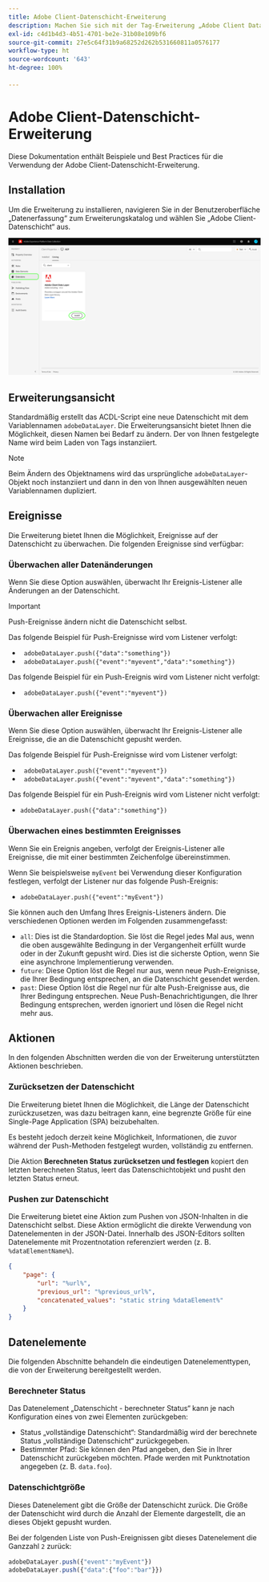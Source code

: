 ```yaml
---
title: Adobe Client-Datenschicht-Erweiterung
description: Machen Sie sich mit der Tag-Erweiterung „Adobe Client Data Layer“ in Adobe Experience Platform vertraut.
exl-id: c4d1b4d3-4b51-4701-be2e-31b08e109bf6
source-git-commit: 27e5c64f31b9a68252d262b531660811a0576177
workflow-type: ht
source-wordcount: '643'
ht-degree: 100%

---
```


# Adobe Client-Datenschicht-Erweiterung

Diese Dokumentation enthält Beispiele und Best Practices für die Verwendung der Adobe Client-Datenschicht-Erweiterung.

<!-- (Missing document?)
If you would like to have more details on development consideration, [please reach this page](./dev.md). -->

## Installation

Um die Erweiterung zu installieren, navigieren Sie in der Benutzeroberfläche „Datenerfassung“ zum Erweiterungskatalog und wählen Sie „Adobe Client-Datenschicht“ aus.

![ACDL-Erweiterungsansicht im Katalog](./images/catalog.png)

<!-- (GitHub link?)
There is also the possibility to fork this project. You can download this github project, realize the change that you deem required for your specific use-case and re-upload it on your Organization as a private extension.
This installation will not be supported on our end.<br>
>[!NOTE]
>
> _Consider renaming the extension name in the extension.json file_ -->

## Erweiterungsansicht

Standardmäßig erstellt das ACDL-Script eine neue Datenschicht mit dem Variablennamen `adobeDataLayer`. Die Erweiterungsansicht bietet Ihnen die Möglichkeit, diesen Namen bei Bedarf zu ändern. Der von Ihnen festgelegte Name wird beim Laden von Tags instanziiert.

>[!NOTE]
>
>Beim Ändern des Objektnamens wird das ursprüngliche `adobeDataLayer`-Objekt noch instanziiert und dann in den von Ihnen ausgewählten neuen Variablennamen dupliziert.

## Ereignisse

Die Erweiterung bietet Ihnen die Möglichkeit, Ereignisse auf der Datenschicht zu überwachen. Die folgenden Ereignisse sind verfügbar:

### Überwachen aller Datenänderungen

Wenn Sie diese Option auswählen, überwacht Ihr Ereignis-Listener alle Änderungen an der Datenschicht.

>[!IMPORTANT]
>
>Push-Ereignisse ändern nicht die Datenschicht selbst.

Das folgende Beispiel für Push-Ereignisse wird vom Listener verfolgt:

* ` adobeDataLayer.push({"data":"something"})`
* ` adobeDataLayer.push({"event":"myevent","data":"something"})`

Das folgende Beispiel für ein Push-Ereignis wird vom Listener nicht verfolgt:

* ` adobeDataLayer.push({"event":"myevent"})`

### Überwachen aller Ereignisse

Wenn Sie diese Option auswählen, überwacht Ihr Ereignis-Listener alle Ereignisse, die an die Datenschicht gepusht werden.

Das folgende Beispiel für Push-Ereignisse wird vom Listener verfolgt:

* ` adobeDataLayer.push({"event":"myevent"})`
* ` adobeDataLayer.push({"event":"myevent","data":"something"})`

Das folgende Beispiel für ein Push-Ereignis wird vom Listener nicht verfolgt:

* ` adobeDataLayer.push({"data":"something"}) `

### Überwachen eines bestimmten Ereignisses

Wenn Sie ein Ereignis angeben, verfolgt der Ereignis-Listener alle Ereignisse, die mit einer bestimmten Zeichenfolge übereinstimmen.

Wenn Sie beispielsweise `myEvent` bei Verwendung dieser Konfiguration festlegen, verfolgt der Listener nur das folgende Push-Ereignis:

* `adobeDataLayer.push({"event":"myEvent"})`

Sie können auch den Umfang Ihres Ereignis-Listeners ändern. Die verschiedenen Optionen werden im Folgenden zusammengefasst:

* `all`: Dies ist die Standardoption. Sie löst die Regel jedes Mal aus, wenn die oben ausgewählte Bedingung in der Vergangenheit erfüllt wurde oder in der Zukunft gepusht wird. Dies ist die sicherste Option, wenn Sie eine asynchrone Implementierung verwenden.
* `future`: Diese Option löst die Regel nur aus, wenn neue Push-Ereignisse, die Ihrer Bedingung entsprechen, an die Datenschicht gesendet werden.
* `past`: Diese Option löst die Regel nur für alte Push-Ereignisse aus, die Ihrer Bedingung entsprechen. Neue Push-Benachrichtigungen, die Ihrer Bedingung entsprechen, werden ignoriert und lösen die Regel nicht mehr aus.

## Aktionen

In den folgenden Abschnitten werden die von der Erweiterung unterstützten Aktionen beschrieben.

### Zurücksetzen der Datenschicht

Die Erweiterung bietet Ihnen die Möglichkeit, die Länge der Datenschicht zurückzusetzen, was dazu beitragen kann, eine begrenzte Größe für eine Single-Page Application (SPA) beizubehalten.

Es besteht jedoch derzeit keine Möglichkeit, Informationen, die zuvor während der Push-Methoden festgelegt wurden, vollständig zu entfernen.

Die Aktion **Berechneten Status zurücksetzen und festlegen** kopiert den letzten berechneten Status, leert das Datenschichtobjekt und pusht den letzten Status erneut.

### Pushen zur Datenschicht

Die Erweiterung bietet eine Aktion zum Pushen von JSON-Inhalten in die Datenschicht selbst. Diese Aktion ermöglicht die direkte Verwendung von Datenelementen in der JSON-Datei. Innerhalb des JSON-Editors sollten Datenelemente mit Prozentnotation referenziert werden (z. B. `%dataElementName%`).

```json
{
    "page": {
        "url": "%url%",
        "previous_url": "%previous_url%",
        "concatenated_values": "static string %dataElement%"
    }
}
```

## Datenelemente

Die folgenden Abschnitte behandeln die eindeutigen Datenelementtypen, die von der Erweiterung bereitgestellt werden.

### Berechneter Status

Das Datenelement „Datenschicht - berechneter Status“ kann je nach Konfiguration eines von zwei Elementen zurückgeben:

* Status „vollständige Datenschicht“: Standardmäßig wird der berechnete Status „vollständige Datenschicht“ zurückgegeben.
* Bestimmter Pfad: Sie können den Pfad angeben, den Sie in Ihrer Datenschicht zurückgeben möchten. Pfade werden mit Punktnotation angegeben (z. B. `data.foo`).

### Datenschichtgröße

Dieses Datenelement gibt die Größe der Datenschicht zurück. Die Größe der Datenschicht wird durch die Anzahl der Elemente dargestellt, die an dieses Objekt gepusht wurden.

Bei der folgenden Liste von Push-Ereignissen gibt dieses Datenelement die Ganzzahl `2` zurück:

```js
adobeDataLayer.push({"event":"myEvent"})
adobeDataLayer.push({"data":{"foo":"bar"}})
```
